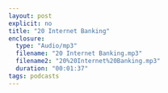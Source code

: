 ```yaml
---
layout: post
explicit: no
title: "20 Internet Banking"
enclosure:
  type: "Audio/mp3"
  filename: "20 Internet Banking.mp3"
  filename2: "20%20Internet%20Banking.mp3"
  duration: "00:01:37"
tags: podcasts
---
```


